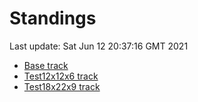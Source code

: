 # Standings

Last update: Sat Jun 12 20:37:16 GMT 2021

* [Base track](comps/Base/2021-06-12/standings.md)
* [Test12x12x6 track](comps/Test12x12x6/2021-06-12/standings.md)
* [Test18x22x9 track](comps/Test18x22x9/2021-06-12/standings.md)
